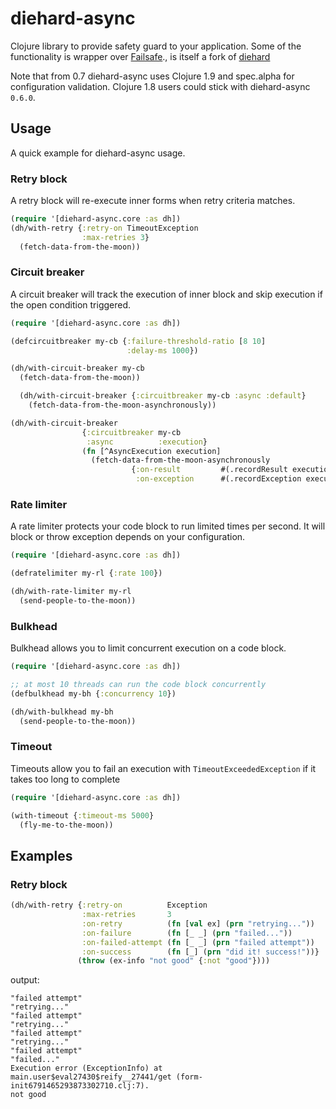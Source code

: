 # diehard-async

Clojure library to provide safety guard to your application.
Some of the functionality is wrapper over
[Failsafe](https://github.com/jhalterman/failsafe)., is itself a fork of [diehard](https://github.com/sunng87/diehard)

Note that from 0.7 diehard-async uses Clojure 1.9 and spec.alpha for
configuration validation. Clojure 1.8 users could stick with diehard-async
`0.6.0`.

## Usage

A quick example for diehard-async usage.

### Retry block

A retry block will re-execute inner forms when retry criteria matches.

```clojure
(require '[diehard-async.core :as dh])
(dh/with-retry {:retry-on TimeoutException
                :max-retries 3}
  (fetch-data-from-the-moon))
```

### Circuit breaker

A circuit breaker will track the execution of inner block and skip
execution if the open condition triggered.

```clojure
(require '[diehard-async.core :as dh])

(defcircuitbreaker my-cb {:failure-threshold-ratio [8 10]
                          :delay-ms 1000})

(dh/with-circuit-breaker my-cb
  (fetch-data-from-the-moon))

  (dh/with-circuit-breaker {:circuitbreaker my-cb :async :default}
    (fetch-data-from-the-moon-asynchronously))

(dh/with-circuit-breaker
                {:circuitbreaker my-cb
                 :async          :execution}
                (fn [^AsyncExecution execution]
                  (fetch-data-from-the-moon-asynchronously
                           {:on-result         #(.recordResult execution %)
                            :on-exception      #(.recordException execution %)})))
```

### Rate limiter

A rate limiter protects your code block to run limited times per
second. It will block or throw exception depends on your
configuration.

```clojure
(require '[diehard-async.core :as dh])

(defratelimiter my-rl {:rate 100})

(dh/with-rate-limiter my-rl
  (send-people-to-the-moon))
```

### Bulkhead

Bulkhead allows you to limit concurrent execution on a code block.

```clojure
(require '[diehard-async.core :as dh])

;; at most 10 threads can run the code block concurrently
(defbulkhead my-bh {:concurrency 10})

(dh/with-bulkhead my-bh
  (send-people-to-the-moon))
```

### Timeout

Timeouts allow you to fail an execution with `TimeoutExceededException` if it takes too long to complete

```clojure
(require '[diehard-async.core :as dh])

(with-timeout {:timeout-ms 5000}
  (fly-me-to-the-moon))
```

## Examples

### Retry block

```clojure
(dh/with-retry {:retry-on          Exception
                :max-retries       3
                :on-retry          (fn [val ex] (prn "retrying..."))
                :on-failure        (fn [_ _] (prn "failed..."))
                :on-failed-attempt (fn [_ _] (prn "failed attempt"))
                :on-success        (fn [_] (prn "did it! success!"))}
               (throw (ex-info "not good" {:not "good"})))
```

output:

```
"failed attempt"
"retrying..."
"failed attempt"
"retrying..."
"failed attempt"
"retrying..."
"failed attempt"
"failed..."
Execution error (ExceptionInfo) at main.user$eval27430$reify__27441/get (form-init6791465293873302710.clj:7).
not good
```
